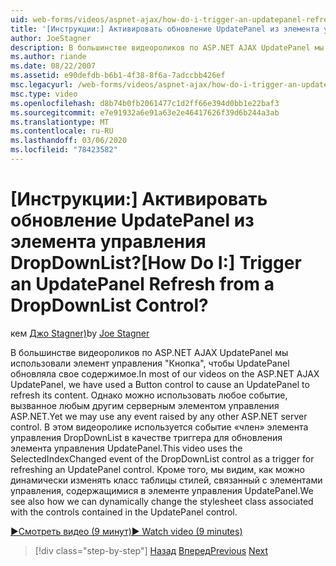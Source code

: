 ```yaml
---
uid: web-forms/videos/aspnet-ajax/how-do-i-trigger-an-updatepanel-refresh-from-a-dropdownlist-control
title: '[Инструкции:] Активировать обновление UpdatePanel из элемента управления DropDownList? | Документы Майкрософт'
author: JoeStagner
description: В большинстве видеороликов по ASP.NET AJAX UpdatePanel мы использовали элемент управления "Кнопка", чтобы UpdatePanel обновляла свое содержимое. Но можно использовать любое событие...
ms.author: riande
ms.date: 08/22/2007
ms.assetid: e90defdb-b6b1-4f38-8f6a-7adccbb426ef
msc.legacyurl: /web-forms/videos/aspnet-ajax/how-do-i-trigger-an-updatepanel-refresh-from-a-dropdownlist-control
msc.type: video
ms.openlocfilehash: d8b74b0fb2061477c1d2ff66e394d0bb1e22baf3
ms.sourcegitcommit: e7e91932a6e91a63e2e46417626f39d6b244a3ab
ms.translationtype: MT
ms.contentlocale: ru-RU
ms.lasthandoff: 03/06/2020
ms.locfileid: "78423582"
---
```

# <a name="how-do-i-trigger-an-updatepanel-refresh-from-a-dropdownlist-control"></a><span data-ttu-id="23143-105">[Инструкции:] Активировать обновление UpdatePanel из элемента управления DropDownList?</span><span class="sxs-lookup"><span data-stu-id="23143-105">[How Do I:] Trigger an UpdatePanel Refresh from a DropDownList Control?</span></span>

<span data-ttu-id="23143-106">кем [Джо Stagner)](https://github.com/JoeStagner)</span><span class="sxs-lookup"><span data-stu-id="23143-106">by [Joe Stagner](https://github.com/JoeStagner)</span></span>

<span data-ttu-id="23143-107">В большинстве видеороликов по ASP.NET AJAX UpdatePanel мы использовали элемент управления "Кнопка", чтобы UpdatePanel обновляла свое содержимое.</span><span class="sxs-lookup"><span data-stu-id="23143-107">In most of our videos on the ASP.NET AJAX UpdatePanel, we have used a Button control to cause an UpdatePanel to refresh its content.</span></span> <span data-ttu-id="23143-108">Однако можно использовать любое событие, вызванное любым другим серверным элементом управления ASP.NET.</span><span class="sxs-lookup"><span data-stu-id="23143-108">Yet we may use any event raised by any other ASP.NET server control.</span></span> <span data-ttu-id="23143-109">В этом видеоролике используется событие «член» элемента управления DropDownList в качестве триггера для обновления элемента управления UpdatePanel.</span><span class="sxs-lookup"><span data-stu-id="23143-109">This video uses the SelectedIndexChanged event of the DropDownList control as a trigger for refreshing an UpdatePanel control.</span></span> <span data-ttu-id="23143-110">Кроме того, мы видим, как можно динамически изменять класс таблицы стилей, связанный с элементами управления, содержащимися в элементе управления UpdatePanel.</span><span class="sxs-lookup"><span data-stu-id="23143-110">We see also how we can dynamically change the stylesheet class associated with the controls contained in the UpdatePanel control.</span></span>

[<span data-ttu-id="23143-111">&#9654;Смотреть видео (9 минут)</span><span class="sxs-lookup"><span data-stu-id="23143-111">&#9654; Watch video (9 minutes)</span></span>](https://channel9.msdn.com/Blogs/ASP-NET-Site-Videos/how-do-i-trigger-an-updatepanel-refresh-from-a-dropdownlist-control)

> [!div class="step-by-step"]
> <span data-ttu-id="23143-112">[Назад](how-do-i-implement-the-persistent-communications-pattern-using-web-services.md)
> [Вперед](how-do-i-create-an-aspnet-ajax-extender-from-scratch.md)</span><span class="sxs-lookup"><span data-stu-id="23143-112">[Previous](how-do-i-implement-the-persistent-communications-pattern-using-web-services.md)
[Next](how-do-i-create-an-aspnet-ajax-extender-from-scratch.md)</span></span>

